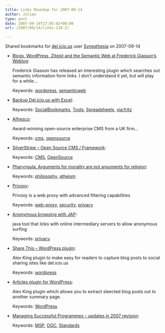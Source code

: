 ```yaml
---
title: Links Roundup for 2007-09-14
author: Julian
type: post
date: 2007-09-14T17:05:02+00:00
url: /2007/09/14/links-118-2/

---
```

Shared bookmarks for [del.icio.us][1] user  [Synesthesia][2] on 2007-09-14

  * [Blogs, WordPress, Zitgist and the Semantic Web at Frederick Giasson’s Weblog][3]:
  
    Frederick Giasson has released an interesting plugin which searches out semantic information form links. I don&#8217;t understand it yet, but will play for a while&#8230;
  
    Keywords: [wordpress][4], [semanticweb][5]
  * [Backup Del.icio.us with Excel][6]:
  
    Keywords: [SocialBookmarks][7], [Tools][8], [Spreadsheets][9], [via:fritz][10]
  * [Alfresco][11]:
  
    Award-winning open-source enterprise CMS from a UK firm&#8230;
  
    Keywords: [cms][12], [opensource][13]
  * [SilverStripe &#8211; Open Source CMS / Framework][14]:
  
    Keywords: [CMS][15], [OpenSource][16]
  * [Pharyngula: Arguments for morality are not arguments for religion][17]:
  
    Keywords: [philosophy][18], [atheism][19]
  * [Privoxy][20]:
  
    Privoxy is a web proxy with advanced filtering capabilities
  
    Keywords: [web-proxy][21], [security][22], [privacy][23]
  * [Anonymous browsing with JAP][24]:
  
    java tool that links with online intermediary servers to allow anonymous surfing
  
    Keywords: [privacy][23]
  * [Share This &#8211; WordPress plugin][25]:
  
    Alex King plugin to make easy for readers to capture blog posts to social sharing sites like del.icio.us
  
    Keywords: [wordpress][4]
  * [Articles plugin for WordPress][26]:
  
    Alex King plugin which allows you to extract sleected blog posts out to another summary page.
  
    Keywords: [WordPress][27]
  * [Managing Successful Programmes &#8211; updates in 2007 revision][28]:
  
    Keywords: [MSP][29], [OGC][30], [Standards][31]

 [1]: https://del.icio.us/
 [2]: https://del.icio.us/synesthesia
 [3]: https://fgiasson.com/blog/index.php/2007/09/01/blogs-wordpress-zitgist-and-the-semantic-web "https://fgiasson.com/blog/index.php/2007/09/01/blogs-wordpress-zitgist-and-the-semantic-web"
 [4]: https://del.icio.us/synesthesia/wordpress
 [5]: https://del.icio.us/synesthesia/semanticweb
 [6]: https://www.automateexcel.com/index.php/2005/02/13/backup_del_icio_us_with_excel "https://www.automateexcel.com/index.php/2005/02/13/backup_del_icio_us_with_excel"
 [7]: https://del.icio.us/synesthesia/SocialBookmarks
 [8]: https://del.icio.us/synesthesia/Tools
 [9]: https://del.icio.us/synesthesia/Spreadsheets
 [10]: https://del.icio.us/synesthesia/via:fritz
 [11]: https://www.alfresco.com/ "https://www.alfresco.com/"
 [12]: https://del.icio.us/synesthesia/cms
 [13]: https://del.icio.us/synesthesia/opensource
 [14]: https://www.silverstripe.com/ "https://www.silverstripe.com/"
 [15]: https://del.icio.us/synesthesia/CMS
 [16]: https://del.icio.us/synesthesia/OpenSource
 [17]: https://scienceblogs.com/pharyngula/2007/09/arguments_for_morality_are_not.php "https://scienceblogs.com/pharyngula/2007/09/arguments_for_morality_are_not.php"
 [18]: https://del.icio.us/synesthesia/philosophy
 [19]: https://del.icio.us/synesthesia/atheism
 [20]: https://www.privoxy.org/ "https://www.privoxy.org/"
 [21]: https://del.icio.us/synesthesia/web-proxy
 [22]: https://del.icio.us/synesthesia/security
 [23]: https://del.icio.us/synesthesia/privacy
 [24]: https://www.linux.com/feature/118919 "https://www.linux.com/feature/118919"
 [25]: https://alexking.org/projects/wordpress/readme?project=share-this "https://alexking.org/projects/wordpress/readme?project=share-this"
 [26]: https://alexking.org/projects/wordpress/readme?project=articles "https://alexking.org/projects/wordpress/readme?project=articles"
 [27]: https://del.icio.us/synesthesia/Wordpress
 [28]: https://www.ogc.gov.uk/documents/ManagingSuccessfulProgrammes.pdf "https://www.ogc.gov.uk/documents/ManagingSuccessfulProgrammes.pdf"
 [29]: https://del.icio.us/synesthesia/MSP
 [30]: https://del.icio.us/synesthesia/OGC
 [31]: https://del.icio.us/synesthesia/Standards